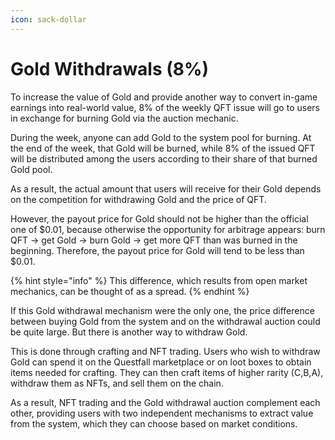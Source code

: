 ```yaml
---
icon: sack-dollar
---
```


# Gold Withdrawals (8%)

To increase the value of Gold and provide another way to convert in-game earnings into real-world value, 8% of the weekly QFT issue will go to users in exchange for burning Gold via the auction mechanic.

During the week, anyone can add Gold to the system pool for burning. At the end of the week, that Gold will be burned, while 8% of the issued QFT will be distributed among the users according to their share of that burned Gold pool.&#x20;

As a result, the actual amount that users will receive for their Gold depends on the competition for withdrawing Gold and the price of QFT.

However, the payout price for Gold should not be higher than the official one of $0.01, because otherwise the opportunity for arbitrage appears: burn QFT -> get Gold -> burn Gold -> get more QFT than was burned in the beginning. Therefore, the payout price for Gold will tend to be less than $0.01.

{% hint style="info" %}
This difference, which results from open market mechanics, can be thought of as a spread.
{% endhint %}

If this Gold withdrawal mechanism were the only one, the price difference between buying Gold from the system and on the withdrawal auction could be quite large. But there is another way to withdraw Gold.

This is done through crafting and NFT trading. Users who wish to withdraw Gold can spend it on the Questfall marketplace or on loot boxes to obtain items needed for crafting. They can then craft items of higher rarity (C,B,A), withdraw them as NFTs, and sell them on the chain.

As a result, NFT trading and the Gold withdrawal auction complement each other, providing users with two independent mechanisms to extract value from the system, which they can choose based on market conditions.
